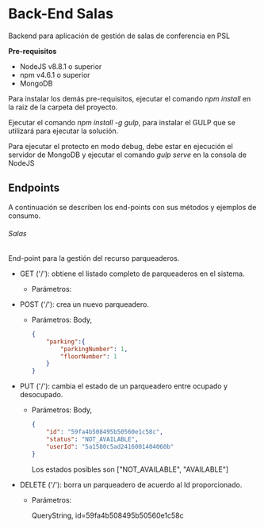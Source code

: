 # Back-End Salas 
Backend para aplicación de gestión de salas de conferencia en PSL

**Pre-requisitos**
* NodeJS v8.8.1 o superior
* npm v4.6.1 o superior
* MongoDB 

Para instalar los demás pre-requisitos, ejecutar el comando *npm install* en la raiz de la carpeta del proyecto.

Ejecutar el comando *npm install -g gulp*, para instalar el GULP que se utilizará para ejecutar la solución.

Para ejecutar el protecto en modo debug, debe estar en ejecución el servidor de MongoDB y ejecutar el comando *gulp serve* en la consola de NodeJS

## Endpoints

A continuación se describen los end-points con sus métodos y ejemplos de consumo.

###### Salas
End-point para la gestión del recurso parqueaderos.

* GET ('/'): obtiene el listado completo de parqueaderos en el sistema.
    * Parámetros:

* POST ('/'): crea un nuevo parqueadero.
    * Parámetros:
        Body,
        ```JSON
        {
            "parking":{
                "parkingNumber": 1,
                "floorNumber": 1
            }
        }
        ```
* PUT ('/'): cambia el estado de un parqueadero entre ocupado y desocupado.
    * Parámetros:
        Body,
        ```JSON
        {
            "id": "59fa4b508495b50560e1c58c",
	        "status": "NOT_AVAILABLE",
            "userId": "5a1580c5ad2416001404060b"
        }
        ```
        Los estados posibles son ["NOT_AVAILABLE", "AVAILABLE"]

* DELETE ('/'): borra un parqueadero de acuerdo al Id proporcionado.
    * Parámetros:

        QueryString,
        id=59fa4b508495b50560e1c58c
